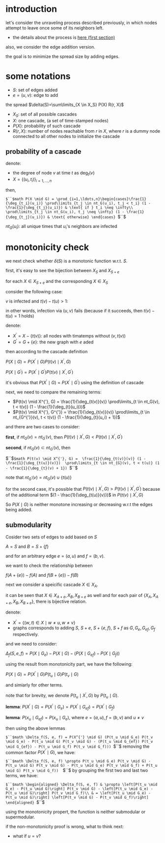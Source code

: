 # introduction

let's consider the unraveling process described previously, in which nodes attempt to leave once some of its neighbors left. 

- the details about the process is [here (first section)](http://193.166.24.212/anchored.pdf)

also, we consider the  edge addition version. 

the goal is to minimize the spread size by adding edges. 

# some notations

- $`S`$: set of edges added
- $`e=(u, v)`$: edge to add

the spread $`\delta(S)=\sum\limits_{X \in X_S} P(X) R(r, X)`$

- $`X_S`$: set of all possible cascades
- $`X`$: one cascade, (a set of time-stamped nodes)
- $`P(X)`$: probability of such cascade
- $`R(r, X)`$: number of nodes reachable from $`r`$ in $`X`$, where $`r`$ is a dummy node connected to all other nodes to initialize the cascade

## probability of a cascade

denote:

- the degree of node $`v`$ at time $`t`$ as $`\deg_t(v)`$
- $`X = \{(u_i, t_i)\}_{i=1,\ldots,n}`$

then, 

`$``$math
P(X \mid G) = \prod_{i=1,\ldots,n}\begin{cases}\frac{1}{\deg_{t_i}(u_i)} \prod\limits_{t_j \in nt_G(u_i), t_j < t_i} (1 - \frac{1}{\deg_{t_j}(u_i)}) & \text{ if } t_i \neq \infty\\ \prod\limits_{t_j \in nt_G(u_i), t_j \neq \infty} (1 - \frac{1}{\deg_{t_j}(u_i)}) & \text{ otherwise} \end{cases}
`$``$

$`nt_G(u_i)`$: all unique times that $`u_i`$'s neighbors are infected

# monotonicity check

we next check whether $`\delta(S)`$ is a monotonic function w.r.t. $`S`$. 

first, it's easy to see the bijection between $`X_S`$ and $`X_{S+e}`$

for each $`X \in X_{S+e}`$ and the corresponding $`X \in X_S`$ 

consider the following case:

$`v`$ is infected and $`t(v) - t(u) > 1`$:

in other words, infection via $`(u, v)`$ fails (because if it succeeds, then $`t(v) - t(u) = 1`$ holds)

denote:

- $`X^{'} = X-\{t(v)\}`$: all nodes with timatemps without $`(v, t(v))`$
- $`G^{'}=G+\{e\}`$: the new graph with $`e`$ aded

then according to the cascade definition

$`P(X \mid G) = P(X^{'} \mid G) P(t(v) \mid X^{'}, G)`$

$`P(X \mid G^{'}) = P(X^{'} \mid G^{'}) P(t(v) \mid X^{'}, G^{'})`$

it's obvious that $`P(X^{'} \mid G) = P(X^{'} \mid G^{'})`$ using the definition of cascade

next, we need to compare the remaining terms:

- $`P(t(v) \mid X^{'}, G) = \frac{1}{\deg_{t(v)}(v)} \prod\limits_{t \in nt_G(v), t < t(v)} (1 - \frac{1}{\deg_{t}(u_i)})`$
- $`P(t(v) \mid X^{'}, G^{'}) = \frac{1}{\deg_{t(v)}(v)} \prod\limits_{t \in nt_{G^{'}}(v), t < t(v)} (1 - \frac{1}{\deg_{t}(u_i) + 1})`$

and there are two cases to consider:

**first**, if $`nt_{G}(v) = nt_{G^{'}}(v)`$, then $`P(t(v) \mid X^{'}, G) < P(t(v) \mid X^{'}, G^{'})`$

**second**, if $`nt_{G}(v) \subset nt_{G^{'}}(v)`$, then 

$``$`$math
P(t(v) \mid X^{'}, G) =  \frac{1}{\deg_{t(v)}(v)} (1 - \frac{1}{\deg_{t(u)}(v)})  \prod\limits_{t \in nt_{G}(v), t < t(u)} (1 - \frac{1}{\deg_{t}(v) + 1})
`$``$

note that $`nt_{G^{'}}(v) = nt_G(v) \cup \{t(u)\}`$

for the second case, it's possible that $`P(t(v) \mid X^{'}, G) > P(t(v) \mid X^{'}, G^{'})`$ because of the additional term $`(1 - \frac{1}{\deg_{t(u)}(v)})`$ in $`P(t(v) \mid X^{'}, G)`$

So $`P(X \mid G)`$ is neither monotone increasing or decreasing w.r.t the edges being added. 

## submodularity

Cosider two sets of edges to add based on $`S`$

$`A=S \text{ and } B=S+\{f\}`$

and for an arbitrary edge $`e=(a, u)`$ and $`f=(b, v)`$. 

we want to check the relationship between 

$`f(A+\{e\}) - f(A)`$ and $`f(B+\{e\}) - f(B)`$

next we consider a speicific cascade $`X \in X_{A}`$. 

it can be seen that $`X \in X_{A+e}, X_B, X_{B+e}`$ as well and for each pair of $`\{X_A, X_{A+e}, X_B, X_{B+e}\}`$, there is bijective relation.

denote:

- $`X^{'}=\{(w, t) \in X \mid w \neq u, w \neq v\}`$
- graphs corresponds to adding $`S`$, $`S+e`$, $`S+\{e, f\}`$, $`S+f`$ as $`G, G_e, G_{ef}, G_f`$ respectively.

and we need to consider:

$`\Delta_f(S, e, f) = P(X \mid G_e) - P(X \mid G) - (P(X \mid G_{ef}) - P(X \mid G_f))`$

using the result from monotonicity part, we have the following:

$`P(X \mid G) = P(X^{'} \mid G) P(t_u \mid G) P(t_v \mid G)`$

and simiarly for other terms. 

note that for brevity, we denote $`P(t_u \mid X^{'}, G)`$ by $`P(t_u \mid G)`$. 


**lemma**: $`P(X^{'} \mid G) = P(X^{'} \mid G_e) = P(X^{'} \mid G_{ef}) = P(X^{'} \mid G_f)`$

**lemma**: $`P(x_u \mid G_{ef}) = P(x_u \mid G_{e})`$, where $`e=(a, u), f = (b, v)`$ and $`u \neq v`$

then using the above lemmas

`$``$math
\Delta_f(S, e, f) = P(X^{'} \mid G) (P(t_u \mid G_e) P(t_v \mid G_e) - P(t_u \mid G) P(t_v \mid G) - (P(t_u \mid G_{ef}) P(t_v \mid G_{ef}) - P(t_u \mid G_f) P(t_v \mid G_f)))
`$``$
removing the common factor $`P(X^{'} \mid G)`$, we have:

`$``$math
\Delta_f(S, e, f) \propto P(t_u \mid G_e) P(t_v \mid G) - P(t_u \mid G) P(t_v \mid G) - P(t_u \mid G_e) P(t_v \mid G_f) + P(t_u \mid G) P(t_v \mid G_f)) 
`$``$
by grouping the first two and last two terms, we have:


`$``$math
\begin{aligned}
  \Delta_f(S, e, f) & \propto \left[P(t_u \mid G_e) - P(t_u \mid G)\right] P(t_v \mid G) - \left[P(t_u \mid G_e) - P(t_u \mid G)\right] P(t_v \mid G_f)\\
  & = \left[P(t_u \mid G_e) - P(t_u \mid G)\right] \left[P(t_v \mid G) - P(t_v \mid G_f)\right]
\end{aligned}
`$``$

using the monotonicity propert, the function is neither submodular or supermodular. 

if the non-monotonicity proof is wrong, what to think next:

- what if $`u = v`$?

